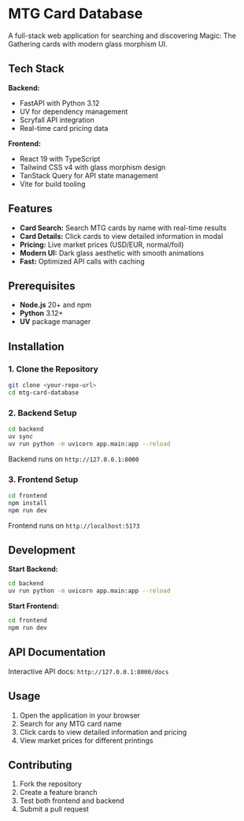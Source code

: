 # MTG Card Database

A full-stack web application for searching and discovering Magic: The Gathering cards with modern glass morphism UI.

## Tech Stack

**Backend:**
- FastAPI with Python 3.12
- UV for dependency management
- Scryfall API integration
- Real-time card pricing data

**Frontend:**
- React 19 with TypeScript
- Tailwind CSS v4 with glass morphism design
- TanStack Query for API state management
- Vite for build tooling

## Features

- **Card Search:** Search MTG cards by name with real-time results
- **Card Details:** Click cards to view detailed information in modal
- **Pricing:** Live market prices (USD/EUR, normal/foil)
- **Modern UI:** Dark glass aesthetic with smooth animations
- **Fast:** Optimized API calls with caching

## Prerequisites

- **Node.js** 20+ and npm
- **Python** 3.12+
- **UV** package manager

## Installation

### 1. Clone the Repository
```bash
git clone <your-repo-url>
cd mtg-card-database
```

### 2. Backend Setup
```bash
cd backend
uv sync
uv run python -m uvicorn app.main:app --reload
```
Backend runs on `http://127.0.0.1:8000`

### 3. Frontend Setup
```bash
cd frontend
npm install
npm run dev
```
Frontend runs on `http://localhost:5173`

## Development

**Start Backend:**
```bash
cd backend
uv run python -m uvicorn app.main:app --reload
```

**Start Frontend:**
```bash
cd frontend
npm run dev
```

## API Documentation

Interactive API docs: `http://127.0.0.1:8000/docs`

## Usage

1. Open the application in your browser
2. Search for any MTG card name
3. Click cards to view detailed information and pricing
4. View market prices for different printings

## Contributing

1. Fork the repository
2. Create a feature branch
3. Test both frontend and backend
4. Submit a pull request
